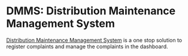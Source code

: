 # DMMS: Distribution Maintenance Management System

[Distribution Maintenance Management System]() is a one stop solution to register complaints and manage the complaints in the dashboard.

